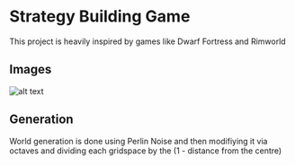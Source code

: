 # Strategy Building Game

This project is heavily inspired by games like Dwarf Fortress and Rimworld

## Images
![alt text](https://cdn.discordapp.com/attachments/789152776135114796/821799884188811274/unknown.png)

## Generation
World generation is done using Perlin Noise and then modifiying it via octaves and dividing each gridspace by the (1 - distance from the centre)
